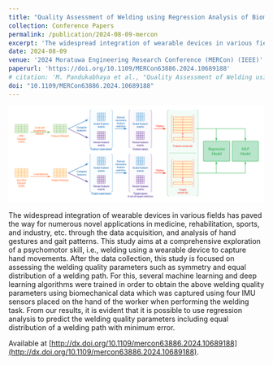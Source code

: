 ```yaml
---
title: "Quality Assessment of Welding using Regression Analysis of Biomechanical Data"
collection: Conference Papers
permalink: /publication/2024-08-09-mercon
excerpt: 'The widespread integration of wearable devices in various fields has paved the way for numerous novel applications in medicine, rehabilitation, sports, and industry, etc. through the data acquisition, and analysis of hand gestures and gait patterns. This study aims at a comprehensive exploration of a psychomotor skill, i.e., welding using a wearable device to capture hand movements. After the data collection, this study is focused on assessing the welding quality parameters such as symmetry and equal distribution of a welding path. For this, several machine learning and deep learning algorithms were trained in order to obtain the above welding quality parameters using biomechanical data which was captured using four IMU sensors placed on the hand of the worker when performing the welding task. From our results, it is evident that it is possible to use regression analysis to predict the welding quality parameters including equal distribution of a welding path with minimum error.'
date: 2024-08-09
venue: '2024 Moratuwa Engineering Research Conference (MERCon) (IEEE)'
paperurl: 'https://doi.org/10.1109/MERCon63886.2024.10689188'
# citation: 'M. Pandukabhaya et al., "Quality Assessment of Welding using Regression Analysis of Biomechanical Data," <i>2024 Moratuwa Engineering Research Conference (MERCon)</i>, Moratuwa, Sri Lanka, 2024, pp. 376-381, doi: 10.1109/MERCon63886.2024.10689188.'
doi: "10.1109/MERCon63886.2024.10689188"
---
```


![Pipeline of data pre-processing and feature extraction](/images/mercon_welding_overall.png)

The widespread integration of wearable devices in various fields has paved the way for numerous novel applications in medicine, rehabilitation, sports, and industry, etc. through the data acquisition, and analysis of hand gestures and gait patterns. This study aims at a comprehensive exploration of a psychomotor skill, i.e., welding using a wearable device to capture hand movements. After the data collection, this study is focused on assessing the welding quality parameters such as symmetry and equal distribution of a welding path. For this, several machine learning and deep learning algorithms were trained in order to obtain the above welding quality parameters using biomechanical data which was captured using four IMU sensors placed on the hand of the worker when performing the welding task. From our results, it is evident that it is possible to use regression analysis to predict the welding quality parameters including equal distribution of a welding path with minimum error.

Available at [http://dx.doi.org/10.1109/mercon63886.2024.10689188](http://dx.doi.org/10.1109/mercon63886.2024.10689188).
